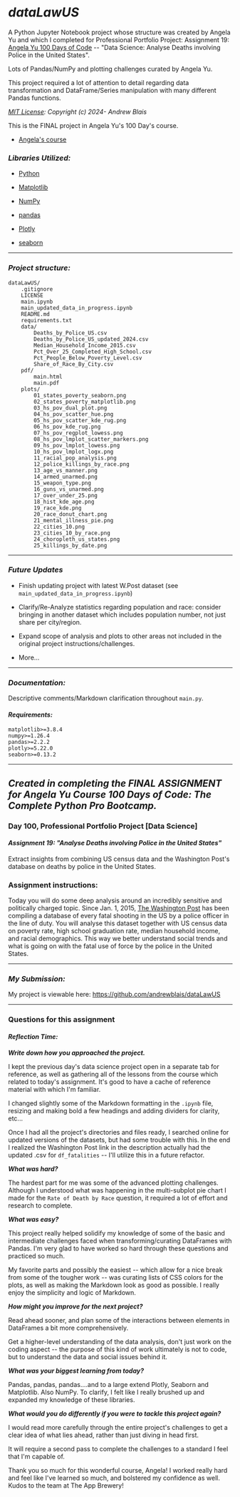 # **_dataLawUS_**

A Python Jupyter Notebook project whose structure was created by Angela Yu and which I completed for Professional Portfolio Project: Assignment 19: [Angela Yu 100 Days of Code](https://www.udemy.com/course/100-days-of-code/) -- "Data Science: Analyse Deaths involving Police in the United States".

Lots of Pandas/NumPy and plotting challenges curated by Angela Yu.

This project required a lot of attention to detail regarding data transformation and DataFrame/Series manipulation with many different Pandas functions.

_[MIT License](https://github.com/andrewblais/spaceTechAnalysis/blob/main/LICENSE): Copyright (c) 2024- Andrew Blais_

This is the FINAL project in Angela Yu's 100 Day's course.

-   [Angela's course](https://www.udemy.com/course/100-days-of-code/)

### **_Libraries Utilized:_**

-   [Python](https://www.python.org/)

-   [Matplotlib](https://matplotlib.org/)

-   [NumPy](https://numpy.org/)

-   [pandas](https://pandas.pydata.org/)

-   [Plotly](https://plotly.com/python/)

-   [seaborn](https://seaborn.pydata.org/)

---

### **_Project structure:_**

```
dataLawUS/
    .gitignore
    LICENSE
    main.ipynb
    main_updated_data_in_progress.ipynb
    README.md
    requirements.txt
    data/
        Deaths_by_Police_US.csv
        Deaths_by_Police_US_updated_2024.csv
        Median_Household_Income_2015.csv
        Pct_Over_25_Completed_High_School.csv
        Pct_People_Below_Poverty_Level.csv
        Share_of_Race_By_City.csv
    pdf/
        main.html
        main.pdf
    plots/
        01_states_poverty_seaborn.png
        02_states_poverty_matplotlib.png
        03_hs_pov_dual_plot.png
        04_hs_pov_scatter_hue.png
        05_hs_pov_scatter_kde_rug.png
        06_hs_pov_kde_rug.png
        07_hs_pov_regplot_lowess.png
        08_hs_pov_lmplot_scatter_markers.png
        09_hs_pov_lmplot_lowess.png
        10_hs_pov_lmplot_logx.png
        11_racial_pop_analysis.png
        12_police_killings_by_race.png
        13_age_vs_manner.png
        14_armed_unarmed.png
        15_weapon_type.png
        16_guns_vs_unarmed.png
        17_over_under_25.png
        18_hist_kde_age.png
        19_race_kde.png
        20_race_donut_chart.png
        21_mental_illness_pie.png
        22_cities_10.png
        23_cities_10_by_race.png
        24_choropleth_us_states.png
        25_killings_by_date.png
```

---

### **_Future Updates_**

-   Finish updating project with latest W.Post dataset (see `main_updated_data_in_progress.ipynb`)

-   Clarify/Re-Analyze statistics regarding population and race: consider bringing in another dataset which includes population number, not just share per city/region.

-   Expand scope of analysis and plots to other areas not included in the original project instructions/challenges.

-   More...

---

### **_Documentation:_**

Descriptive comments/Markdown clarification throughout `main.py`.

#### **_Requirements:_**

```requirements
matplotlib>=3.8.4
numpy>=1.26.4
pandas>=2.2.2
plotly>=5.22.0
seaborn>=0.13.2
```

---

## **_Created in completing the FINAL ASSIGNMENT for Angela Yu Course 100 Days of Code: The Complete Python Pro Bootcamp._**

### **Day 100, Professional Portfolio Project [Data Science]**

#### **_Assignment 19: "Analyse Deaths involving Police in the United States"_**

Extract insights from combining US census data and the Washington Post's database on deaths by police in the United States.

### **Assignment instructions:**

Today you will do some deep analysis around an incredibly sensitive and politically charged topic. Since Jan. 1, 2015, [The Washington Post](https://www.washingtonpost.com/) has been compiling a database of every fatal shooting in the US by a police officer in the line of duty. You will analyse this dataset together with US census data on poverty rate, high school graduation rate, median household income, and racial demographics. This way we better understand social trends and what is going on with the fatal use of force by the police in the United States.

---

### **_My Submission:_**

My project is viewable here: https://github.com/andrewblais/dataLawUS

---

### **Questions for this assignment**

#### _Reflection Time:_

**_Write down how you approached the project._**

I kept the previous day's data science project open in a separate tab for reference, as well as gathering all of the lessons from the course which related to today's assignment. It's good to have a cache of reference material with which I'm familiar.

I changed slightly some of the Markdown formatting in the `.ipynb` file, resizing and making bold a few headings and adding dividers for clarity, etc...

Once I had all the project's directories and files ready, I searched online for updated versions of the datasets, but had some trouble with this. In the end I realized the Washington Post link in the description actually had the updated .csv for `df_fatalities` -- I'll utilize this in a future refactor.

**_What was hard?_**

The hardest part for me was some of the advanced plotting challenges. Although I understood what was happening in the multi-subplot pie chart I made for the `Rate of Death by Race` question, it required a lot of effort and research to complete.

**_What was easy?_**

This project really helped solidify my knowledge of some of the basic and intermediate challenges faced when transforming/curating DataFrames with Pandas. I'm very glad to have worked so hard through these questions and practiced so much.

My favorite parts and possibly the easiest -- which allow for a nice break from some of the tougher work -- was curating lists of CSS colors for the plots, as well as making the Markdown look as good as possible. I really enjoy the simplicity and logic of Markdown.

**_How might you improve for the next project?_**

Read ahead sooner, and plan some of the interactions between elements in DataFrames a bit more comprehensively.

Get a higher-level understanding of the data analysis, don't just work on the coding aspect -- the purpose of this kind of work ultimately is not to code, but to understand the data and social issues behind it.

**_What was your biggest learning from today?_**

Pandas, pandas, pandas....and to a large extend Plotly, Seaborn and Matplotlib. Also NumPy. To clarify, I felt like I really brushed up and expanded my knowledge of these libraries.

**_What would you do differently if you were to tackle this project again?_**

I would read more carefully through the entire project's challenges to get a clear idea of what lies ahead, rather than just diving in head first.

It will require a second pass to complete the challenges to a standard I feel that I'm capable of.

Thank you so much for this wonderful course, Angela! I worked really hard and feel like I've learned so much, and bolstered my confidence as well. Kudos to the team at The App Brewery!
